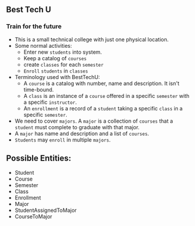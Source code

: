 ﻿## Best Tech U
### Train for the future

- This is a small technical college with just one physical location.
- Some normal activities:
    - Enter new `students` into system.
	- Keep a catalog of `courses`
	- create `classes` for each `semester`
	- `Enroll` `students` in `classes`
- Terminology used with BestTechU:
    - A `course` is a catalog with number, name and description. It isn't time-bound.
	- A `class` is an instance of a `course` offered in a specific `semester` with a specific `instructor`.
	- An `enrollment` is a record of a `student` taking a specific `class` in a specific `semester`.
- We need to cover `majors`. A `major` is a collection of `courses` that a `student` must complete to graduate with that major.
- A `major` has name and description and a list of `courses`.
- `Students` may `enroll` in multiple `majors`.

## Possible Entities:

- Student
- Course
- Semester
- Class
- Enrollment
- Major
- StudentAssignedToMajor
- CourseToMajor